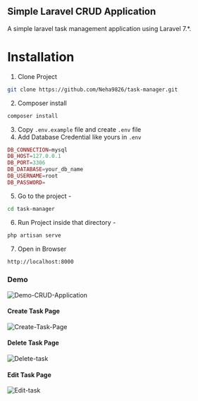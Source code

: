 ## Simple Laravel CRUD Application

A simple laravel task management application using Laravel 7.*.


# Installation 

1. Clone Project
````sh
git clone https://github.com/Neha9826/task-manager.git
````
2. Composer install
````sh
composer install
````
3. Copy `.env.example` file and create `.env` file
4. Add Database Credential like yours in `.env`
```php
DB_CONNECTION=mysql
DB_HOST=127.0.0.1
DB_PORT=3306
DB_DATABASE=your_db_name
DB_USERNAME=root
DB_PASSWORD=
```
5. Go to the project - 
```sh
cd task-manager
```
6. Run Project inside that directory - 
````sh
php artisan serve
````
7. Open in Browser 
````sh
http://localhost:8000
````

### Demo
<img src="https://i.ibb.co/CQjWFrP/Demo-CRUD-Application.png" alt="Demo-CRUD-Application" border="0">

#### Create Task Page
<img src="https://i.ibb.co/LJCvKKk/Create-Task-Page.png" alt="Create-Task-Page" border="0">

#### Delete Task Page
<img src="https://i.ibb.co/RCCkpT7/Delete-task.png" alt="Delete-task" border="0">


#### Edit Task Page
<img src="https://i.ibb.co/ssDy296/Edit-task.png" alt="Edit-task" border="0">

